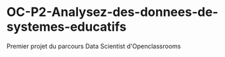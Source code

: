 # OC-P2-Analysez-des-donnees-de-systemes-educatifs
Premier projet du parcours Data Scientist d'Openclassrooms

